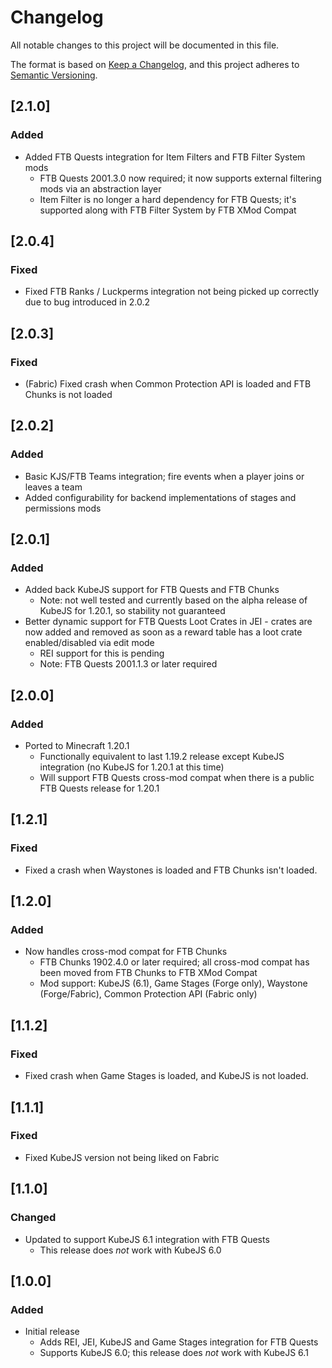 # Changelog
All notable changes to this project will be documented in this file.

The format is based on [Keep a Changelog](https://keepachangelog.com/en/1.0.0/),
and this project adheres to [Semantic Versioning](https://semver.org/spec/v2.0.0.html).

## [2.1.0]

### Added

* Added FTB Quests integration for Item Filters and FTB Filter System mods
  * FTB Quests 2001.3.0 now required; it now supports external filtering mods via an abstraction layer
  * Item Filter is no longer a hard dependency for FTB Quests; it's supported along with FTB Filter System by FTB XMod Compat

## [2.0.4]

### Fixed

* Fixed FTB Ranks / Luckperms integration not being picked up correctly due to bug introduced in 2.0.2

## [2.0.3]

### Fixed
* (Fabric) Fixed crash when Common Protection API is loaded and FTB Chunks is not loaded

## [2.0.2]

### Added
* Basic KJS/FTB Teams integration; fire events when a player joins or leaves a team
* Added configurability for backend implementations of stages and permissions mods

## [2.0.1]

### Added
* Added back KubeJS support for FTB Quests and FTB Chunks
  * Note: not well tested and currently based on the alpha release of KubeJS for 1.20.1, so stability not guaranteed
* Better dynamic support for FTB Quests Loot Crates in JEI - crates are now added and removed as soon as a reward table has a loot crate enabled/disabled via edit mode
  * REI support for this is pending
  * Note: FTB Quests 2001.1.3 or later required

## [2.0.0]

### Added
* Ported to Minecraft 1.20.1
  * Functionally equivalent to last 1.19.2 release except KubeJS integration (no KubeJS for 1.20.1 at this time)
  * Will support FTB Quests cross-mod compat when there is a public FTB Quests release for 1.20.1

## [1.2.1]

### Fixed
* Fixed a crash when Waystones is loaded and FTB Chunks isn't loaded.

## [1.2.0]

### Added
* Now handles cross-mod compat for FTB Chunks
  * FTB Chunks 1902.4.0 or later required; all cross-mod compat has been moved from FTB Chunks to FTB XMod Compat
  * Mod support: KubeJS (6.1), Game Stages (Forge only), Waystone (Forge/Fabric), Common Protection API (Fabric only)
  
## [1.1.2]

### Fixed
* Fixed crash when Game Stages is loaded, and KubeJS is not loaded.

## [1.1.1]

### Fixed
* Fixed KubeJS version not being liked on Fabric

## [1.1.0]

### Changed
* Updated to support KubeJS 6.1 integration with FTB Quests
  * This release does _not_ work with KubeJS 6.0

## [1.0.0]

### Added
* Initial release
  * Adds REI, JEI, KubeJS and Game Stages integration for FTB Quests
  * Supports KubeJS 6.0; this release does _not_ work with KubeJS 6.1
